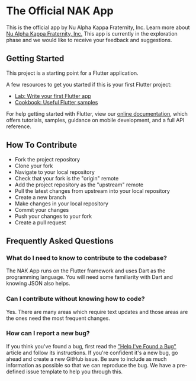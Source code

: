 # The Official NAK App

This is the official app by Nu Alpha Kappa Fraternity, Inc. Learn more about [Nu Alpha Kappa Fraternity, Inc.](https://www.naknet.org)
This app is currently in the exploration phase and we would like to receive your feedback and suggestions.

## Getting Started

This project is a starting point for a Flutter application.

A few resources to get you started if this is your first Flutter project:

- [Lab: Write your first Flutter app](https://flutter.dev/docs/get-started/codelab)
- [Cookbook: Useful Flutter samples](https://flutter.dev/docs/cookbook)

For help getting started with Flutter, view our
[online documentation](https://flutter.dev/docs), which offers tutorials,
samples, guidance on mobile development, and a full API reference.

## How To Contribute
- Fork the project repository
- Clone your fork
- Navigate to your local repository
- Check that your fork is the "origin" remote
- Add the project repository as the "upstream" remote
- Pull the latest changes from upstream into your local repository
- Create a new branch
- Make changes in your local repository
- Commit your changes
- Push your changes to your fork
- Create a pull request

## Frequently Asked Questions
### What do I need to know to contribute to the codebase?
The NAK App runs on the Flutter framework and uses Dart as the programming language. You will need some familiarity with Dart and knowing JSON also helps.

### Can I contribute without knowing how to code?
Yes. There are many areas which require text updates and  those areas are the ones need the most frequent changes.

### How can I report a new bug?
If you think you've found a bug, first read the ["Help I've Found a Bug"](https://www.browserstack.com/guide/how-to-write-a-bug-report) article and follow its instructions.
If you're confident it's a new bug, go ahead and create a new GitHub issue. Be sure to include as much information as possible so that we can reproduce the bug. We have a pre-defined issue template to help you through this.

